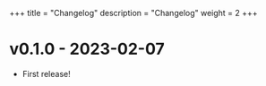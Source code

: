 +++
title = "Changelog"
description = "Changelog"
weight = 2
+++


# v0.1.0 - 2023-02-07

- First release!